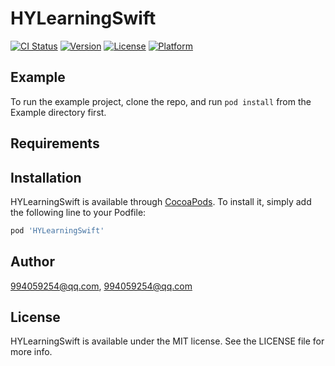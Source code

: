 # HYLearningSwift

[![CI Status](https://img.shields.io/travis/994059254@qq.com/HYLearningSwift.svg?style=flat)](https://travis-ci.org/994059254@qq.com/HYLearningSwift)
[![Version](https://img.shields.io/cocoapods/v/HYLearningSwift.svg?style=flat)](https://cocoapods.org/pods/HYLearningSwift)
[![License](https://img.shields.io/cocoapods/l/HYLearningSwift.svg?style=flat)](https://cocoapods.org/pods/HYLearningSwift)
[![Platform](https://img.shields.io/cocoapods/p/HYLearningSwift.svg?style=flat)](https://cocoapods.org/pods/HYLearningSwift)

## Example

To run the example project, clone the repo, and run `pod install` from the Example directory first.

## Requirements

## Installation

HYLearningSwift is available through [CocoaPods](https://cocoapods.org). To install
it, simply add the following line to your Podfile:

```ruby
pod 'HYLearningSwift'
```

## Author

994059254@qq.com, 994059254@qq.com

## License

HYLearningSwift is available under the MIT license. See the LICENSE file for more info.
